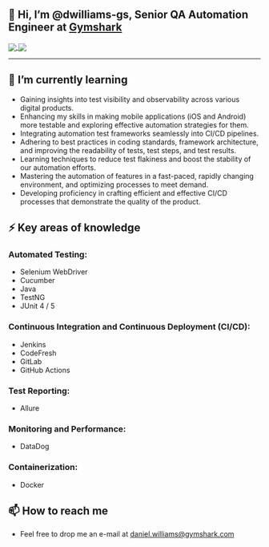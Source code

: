 ## 👋 Hi, I’m @dwilliams-gs, Senior QA Automation Engineer at [Gymshark](https://github.com/gymshark)

<a href="https://github.com/dwilliams-gs">
  <img align="center" src="https://github-readme-stats.vercel.app/api?username=dwilliams-gs&count_private=true" />
</a>
<a href="https://github.com/dwilliams-gs">
  <img align="center" src="https://github-readme-stats.vercel.app/api/top-langs/?username=dwilliams-gs&layout=compact" />
</a>

----

## 🌱 I’m currently learning

- Gaining insights into test visibility and observability across various digital products.
- Enhancing my skills in making mobile applications (iOS and Android) more testable and exploring effective automation strategies for them.
- Integrating automation test frameworks seamlessly into CI/CD pipelines.
- Adhering to best practices in coding standards, framework architecture, and improving the readability of tests, test steps, and test results.
- Learning techniques to reduce test flakiness and boost the stability of our automation efforts.
- Mastering the automation of features in a fast-paced, rapidly changing environment, and optimizing processes to meet demand.
- Developing proficiency in crafting efficient and effective CI/CD processes that demonstrate the quality of the product.

## ⚡️ Key areas of knowledge

### Automated Testing:
- Selenium WebDriver
- Cucumber
- Java
- TestNG
- JUnit 4 / 5

### Continuous Integration and Continuous Deployment (CI/CD):
- Jenkins
- CodeFresh
- GitLab
- GitHub Actions

### Test Reporting:
- Allure

### Monitoring and Performance:
- DataDog

### Containerization:
- Docker

## 📫 How to reach me 
- Feel free to drop me an e-mail at [daniel.williams@gymshark.com](mailto:daniel.williams@gymshark.com)
